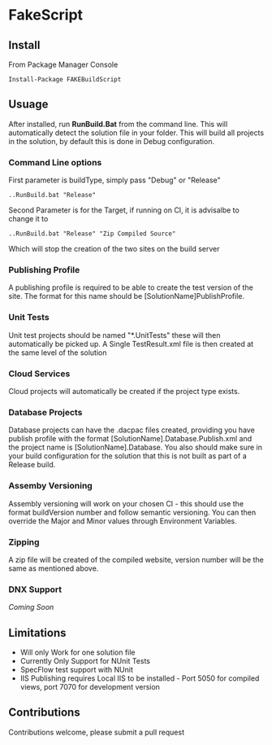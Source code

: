 # FakeScript

## Install

From Package Manager Console
````
Install-Package FAKEBuildScript
````
## Usuage

After installed, run __RunBuild.Bat__ from the command line. This will automatically detect the solution file in your folder. This will build all projects in the solution, by default this is done in Debug configuration.

### Command Line options
First parameter is buildType, simply pass "Debug" or "Release"

````
..RunBuild.bat "Release"
````
Second Parameter is for the Target, if running on CI, it is advisalbe to change it to
````
..RunBuild.bat "Release" "Zip Compiled Source"
````
Which will stop the creation of the two sites on the build server

### Publishing Profile
A publishing profile is required to be able to create the test version of the site. The format for this name should be [SolutionName]PublishProfile.

### Unit Tests
Unit test projects should be named "*.UnitTests" these will then automatically be picked up. A Single TestResult.xml file is then created at the same level of the solution

### Cloud Services
Cloud projects will automatically be created if the project type exists.

### Database Projects
Database projects can have the .dacpac files created, providing you have publish profile with the format [SolutionName].Database.Publish.xml and the project name is [SolutionName].Database. You also should make sure in your build configuration for the solution that this is not built as part of a Release build.

### Assemby Versioning
Assembly versioning will work on your chosen CI - this should use the format buildVersion number and follow semantic versioning. You can then override the Major and Minor values through Environment Variables.

### Zipping
A zip file will be created of the compiled website, version number will be the same as mentioned above.

### DNX Support
_Coming Soon_

## Limitations

* Will only Work for one solution file
* Currently Only Support for NUnit Tests
* SpecFlow test support with NUnit
* IIS Publishing requires Local IIS to be installed - Port 5050 for compiled views, port 7070 for development version

## Contributions

Contributions welcome, please submit a pull request
